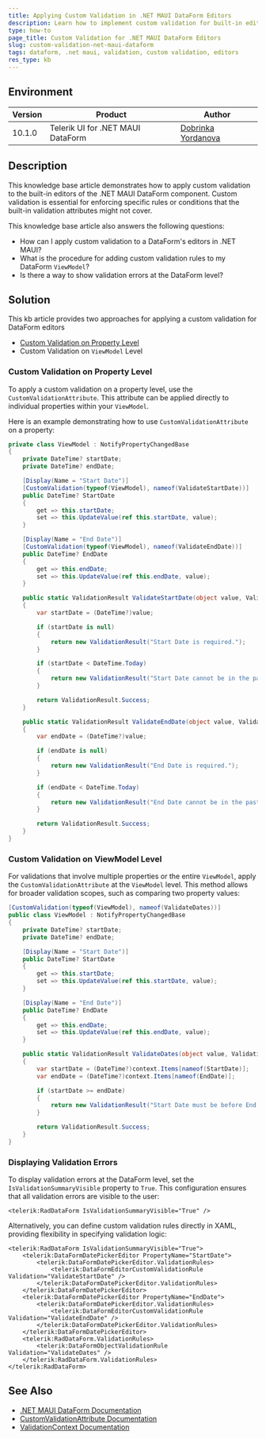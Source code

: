 ```yaml
---
title: Applying Custom Validation in .NET MAUI DataForm Editors
description: Learn how to implement custom validation for built-in editors within the .NET MAUI DataForm component.
type: how-to
page_title: Custom Validation for .NET MAUI DataForm Editors
slug: custom-validation-net-maui-dataform
tags: dataform, .net maui, validation, custom validation, editors
res_type: kb
---
```


## Environment

| Version | Product | Author | 
| --- | --- | ---- | 
| 10.1.0 | Telerik UI for .NET MAUI DataForm | [Dobrinka Yordanova](https://www.telerik.com/blogs/author/dobrinka-yordanova) | 

## Description

This knowledge base article demonstrates how to apply custom validation to the built-in editors of the .NET MAUI DataForm component. Custom validation is essential for enforcing specific rules or conditions that the built-in validation attributes might not cover.

This knowledge base article also answers the following questions:
- How can I apply custom validation to a DataForm's editors in .NET MAUI?
- What is the procedure for adding custom validation rules to my DataForm `ViewModel`?
- Is there a way to show validation errors at the DataForm level?

## Solution

This kb article provides two approaches for applying a custom validation for DataForm editors

* [Custom Validation on Property Level](#custom-validation-on-property-level)
* Custom Validation on `ViewModel` Level

### Custom Validation on Property Level

To apply a custom validation on a property level, use the `CustomValidationAttribute`. This attribute can be applied directly to individual properties within your `ViewModel`. 

Here is an example demonstrating how to use `CustomValidationAttribute` on a property:

```csharp
private class ViewModel : NotifyPropertyChangedBase
{
    private DateTime? startDate;
    private DateTime? endDate;

    [Display(Name = "Start Date")]
    [CustomValidation(typeof(ViewModel), nameof(ValidateStartDate))]
    public DateTime? StartDate
    {
        get => this.startDate;
        set => this.UpdateValue(ref this.startDate, value);
    }

    [Display(Name = "End Date")]
    [CustomValidation(typeof(ViewModel), nameof(ValidateEndDate))]
    public DateTime? EndDate
    {
        get => this.endDate;
        set => this.UpdateValue(ref this.endDate, value);
    }

    public static ValidationResult ValidateStartDate(object value, ValidationContext context)
    {
        var startDate = (DateTime?)value;

        if (startDate is null)
        {
            return new ValidationResult("Start Date is required.");
        }

        if (startDate < DateTime.Today)
        {
            return new ValidationResult("Start Date cannot be in the past.");
        }

        return ValidationResult.Success;
    }

    public static ValidationResult ValidateEndDate(object value, ValidationContext context)
    {
        var endDate = (DateTime?)value;

        if (endDate is null)
        {
            return new ValidationResult("End Date is required.");
        }

        if (endDate < DateTime.Today)
        {
            return new ValidationResult("End Date cannot be in the past.");
        }

        return ValidationResult.Success;
    }
}
```

### Custom Validation on ViewModel Level

For validations that involve multiple properties or the entire `ViewModel`, apply the `CustomValidationAttribute` at the `ViewModel` level. This method allows for broader validation scopes, such as comparing two property values:

```csharp
[CustomValidation(typeof(ViewModel), nameof(ValidateDates))]
public class ViewModel : NotifyPropertyChangedBase
{
    private DateTime? startDate;
    private DateTime? endDate;

    [Display(Name = "Start Date")]
    public DateTime? StartDate
    {
        get => this.startDate;
        set => this.UpdateValue(ref this.startDate, value);
    }

    [Display(Name = "End Date")]
    public DateTime? EndDate
    {
        get => this.endDate;
        set => this.UpdateValue(ref this.endDate, value);
    }

    public static ValidationResult ValidateDates(object value, ValidationContext context)
    {
        var startDate = (DateTime?)context.Items[nameof(StartDate)];
        var endDate = (DateTime?)context.Items[nameof(EndDate)];

        if (startDate >= endDate)
        {
            return new ValidationResult("Start Date must be before End Date.");
        }

        return ValidationResult.Success;
    }
}
```

### Displaying Validation Errors

To display validation errors at the DataForm level, set the `IsValidationSummaryVisible` property to `True`. This configuration ensures that all validation errors are visible to the user:

```xaml
<telerik:RadDataForm IsValidationSummaryVisible="True" />
```

Alternatively, you can define custom validation rules directly in XAML, providing flexibility in specifying validation logic:

```xaml
<telerik:RadDataForm IsValidationSummaryVisible="True">
    <telerik:DataFormDatePickerEditor PropertyName="StartDate">
        <telerik:DataFormDatePickerEditor.ValidationRules>
            <telerik:DataFormEditorCustomValidationRule Validation="ValidateStartDate" />
        </telerik:DataFormDatePickerEditor.ValidationRules>
    </telerik:DataFormDatePickerEditor>
    <telerik:DataFormDatePickerEditor PropertyName="EndDate">
        <telerik:DataFormDatePickerEditor.ValidationRules>
            <telerik:DataFormEditorCustomValidationRule Validation="ValidateEndDate" />
        </telerik:DataFormDatePickerEditor.ValidationRules>
    </telerik:DataFormDatePickerEditor>
    <telerik:RadDataForm.ValidationRules>
        <telerik:DataFormObjectValidationRule Validation="ValidateDates" />
    </telerik:RadDataForm.ValidationRules>
</telerik:RadDataForm>
```

## See Also

- [.NET MAUI DataForm Documentation](https://docs.telerik.com/devtools/maui/controls/dataform/overview)
- [CustomValidationAttribute Documentation](https://learn.microsoft.com/en-us/dotnet/api/system.componentmodel.dataannotations.customvalidationattribute?view=net-9.0)
- [ValidationContext Documentation](https://learn.microsoft.com/en-us/dotnet/api/system.componentmodel.dataannotations.validationcontext?view=net-9.0)
